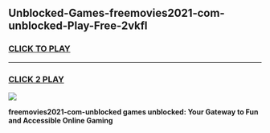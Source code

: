 
## Unblocked-Games-freemovies2021-com-unblocked-Play-Free-2vkfl
<h3>
<a href="https://premium76.site?title=freemovies2021-com-unblocked&ref=10A">CLICK TO PLAY</a></h3>
<hr>

<h3>
<a href="https://premium76.site?title=freemovies2021-com-unblocked&ref=10A">CLICK 2 PLAY</a>
  
</h3>

<a href="https://premium76.site?title=freemovies2021-com-unblocked&ref=10A"><img src="https://clearcache.store/games.png"></a>


**freemovies2021-com-unblocked games unblocked: Your Gateway to Fun and Accessible Online Gaming**
